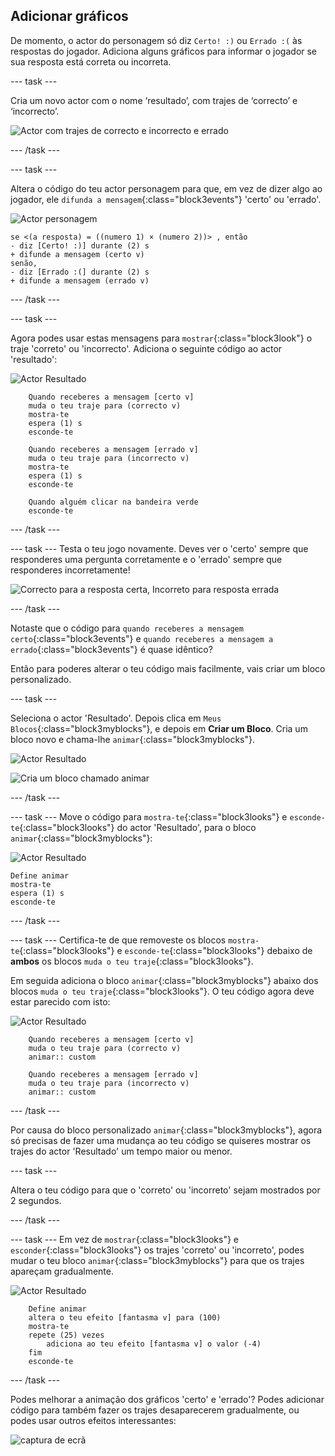 ## Adicionar gráficos

De momento, o actor do personagem só diz `Certo! :)` ou `Errado :(` às respostas do jogador. Adiciona alguns gráficos para informar o jogador se sua resposta está correta ou incorreta.

--- task ---

Cria um novo actor com o nome ‘resultado’, com trajes de ‘correcto’ e ‘incorrecto’.

![Actor com trajes de correcto e incorrecto e errado](images/brain-result.png)

--- /task ---

--- task ---

Altera o código do teu actor personagem para que, em vez de dizer algo ao jogador, ele `difunda a mensagem`{:class="block3events"} 'certo' ou 'errado'.

![Actor personagem](images/giga-sprite.png)

```blocks3
se <(a resposta) = ((numero 1) × (numero 2))> , então 
- diz [Certo! :)] durante (2) s
+ difunde a mensagem (certo v)
senão, 
- diz [Errado :(] durante (2) s
+ difunde a mensagem (errado v)
```

--- /task ---

--- task ---

Agora podes usar estas mensagens para `mostrar`{:class="block3look"} o traje 'correto' ou 'incorrecto'. Adiciona o seguinte código ao actor 'resultado':

![Actor Resultado](images/result-sprite.png)

```blocks3
    Quando receberes a mensagem [certo v]
    muda o teu traje para (correcto v)
    mostra-te
    espera (1) s
    esconde-te

    Quando receberes a mensagem [errado v]
    muda o teu traje para (incorrecto v)
    mostra-te
    espera (1) s
    esconde-te

    Quando alguém clicar na bandeira verde
    esconde-te
```

--- /task ---

--- task --- Testa o teu jogo novamente. Deves ver o 'certo' sempre que responderes uma pergunta corretamente e o 'errado' sempre que responderes incorretamente!

![Correcto para a resposta certa, Incorreto para resposta errada](images/brain-test-answer.png)

--- /task ---

Notaste que o código para `quando receberes a mensagem certo`{:class="block3events"} e `quando receberes a mensagem a errado`{:class="block3events"} é quase idêntico?

Então para poderes alterar o teu código mais facilmente, vais criar um bloco personalizado.

--- task ---

Seleciona o actor 'Resultado'. Depois clica em `Meus Blocos`{:class="block3myblocks"}, e depois em **Criar um Bloco**. Cria um bloco novo e chama-lhe `animar`{:class="block3myblocks"}.

![Actor Resultado](images/result-sprite.png)

![Cria um bloco chamado animar](images/brain-animate-function.png)

--- /task ---

--- task --- Move o código para `mostra-te`{:class="block3looks"} e `esconde-te`{:class="block3looks"} do actor 'Resultado', para o bloco `animar`{:class="block3myblocks"}:

![Actor Resultado](images/result-sprite.png)

```blocks3
Define animar
mostra-te
espera (1) s
esconde-te
```

--- /task ---

--- task --- Certifica-te de que removeste os blocos `mostra-te`{:class="block3looks"} e `esconde-te`{:class="block3looks"} debaixo de **ambos** os blocos `muda o teu traje`{:class="block3looks"}.

Em seguida adiciona o bloco `animar`{:class="block3myblocks"} abaixo dos blocos `muda o teu traje`{:class="block3looks"}. O teu código agora deve estar parecido com isto:

![Actor Resultado](images/result-sprite.png)

```blocks3
    Quando receberes a mensagem [certo v]
    muda o teu traje para (correcto v)
    animar:: custom

    Quando receberes a mensagem [errado v]
    muda o teu traje para (incorrecto v)
    animar:: custom
```

--- /task ---

Por causa do bloco personalizado `animar`{:class="block3myblocks"}, agora só precisas de fazer uma mudança ao teu código se quiseres mostrar os trajes do actor 'Resultado' um tempo maior ou menor.

--- task ---

Altera o teu código para que o 'correto' ou 'incorreto' sejam mostrados por 2 segundos.

--- /task ---

--- task --- Em vez de `mostrar`{:class="block3looks"} e `esconder`{:class="block3looks"} os trajes 'correto' ou 'incorreto', podes mudar o teu bloco `animar`{:class="block3myblocks"} para que os trajes apareçam gradualmente.

![Actor Resultado](images/result-sprite.png)

```blocks3
    Define animar
    altera o teu efeito [fantasma v] para (100)
    mostra-te
    repete (25) vezes 
        adiciona ao teu efeito [fantasma v] o valor (-4)
    fim
    esconde-te
```

--- /task ---

Podes melhorar a animação dos gráficos 'certo' e 'errado'? Podes adicionar código para também fazer os trajes desaparecerem gradualmente, ou podes usar outros efeitos interessantes:

![captura de ecrã](images/brain-effects.png)